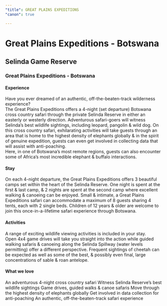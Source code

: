```yaml
---
"title": GREAT PLAINS EXPEDITIONS
"canon": true

---
```


# Great Plains Expeditions - Botswana
## Selinda Game Reserve
### Great Plains Expeditions - Botswana

#### Experience
Have you ever dreamed of an authentic, off-the-beaten-track wilderness experience?  
The Great Plains Expeditions offers a 4-night (set departure) Botswana cross country safari through the private Selinda Reserve in either an easterly or westerly direction.
Adventurous safari-goers will witness Selinda’s best wildlife sightings, including leopard, pangolin &amp; wild dog. 
On this cross country safari, exhilarating activities will take guests through an area that is home to the highest density of elephants globally &amp; in the spirit of genuine expedition, guests can even get involved in collecting data that will assist with anti-poaching.  
Here, in one of Botswana’s most remote regions, guests can also encounter some of Africa’s most incredible elephant &amp; buffalo interactions.

#### Stay
On each 4-night departure, the Great Plains Expeditions offers 3 beautiful camps set within the heart of the Selinda Reserve.  One night is spent at the first &amp; last camp, &amp; 2 nights are spent at the second camp where excellent walking &amp; canoeing can be enjoyed.
Small &amp; intimate, a Great Plains Expeditions safari can accommodate a maximum of 8 guests sharing 4 tents, each with 2 single beds.  Children of 12 years &amp; older are welcome to join this once-in-a-lifetime safari experience through Botswana.

#### Activities
A range of exciting wildlife viewing activities is included in your stay.  
Open 4x4 game drives will take you straight into the action while guided walking safaris &amp; canoeing along the Selinda Spillway (water levels permitting) offer a different perspective.
Frequent sightings of cheetah can be expected as well as some of the best, &amp; possibly even final, large concentrations of sable &amp; roan antelope.


#### What we love
An adventurous 4-night cross country safari
Witness Selinda Reserve’s best wildlife sightings
Game drives, guided walks &amp; canoe safaris
Move through the highest density of elephants globally
Get involved in data collection for anti-poaching
An authentic, off-the-beaten-track safari experience